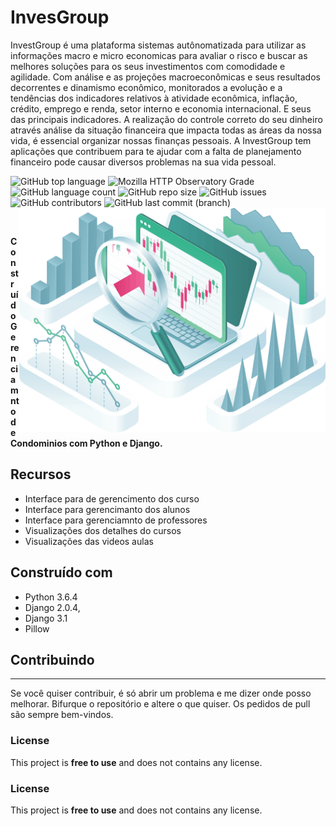 # InvesGroup
InvestGroup é uma plataforma sistemas autônomatizada para utilizar as informações macro e micro economicas para avaliar o risco e buscar as melhores soluções para os seus investimentos com comodidade e agilidade. Com análise e as projeções macroeconômicas e seus resultados decorrentes e dinamismo econômico, monitorados a evolução e a tendências dos indicadores relativos à atividade econômica, inflação, crédito, emprego e renda, setor interno e economia internacional. E seus das principais indicadores. A realização do controle correto do seu dinheiro através análise da situação financeira que impacta todas as áreas da nossa vida, é essencial organizar nossas finanças pessoais. A InvestGroup tem aplicações que contribuem para te ajudar com a falta de planejamento financeiro pode causar diversos problemas na sua vida pessoal.


<p align = left'> 
               
   <img alt="GitHub top language" src="https://img.shields.io/github/languages/top/ricardolopespires/InvestGroup">
    <img alt="Mozilla HTTP Observatory Grade" src="https://img.shields.io/mozilla-observatory/grade/github.com?publish">
    <img alt="GitHub language count" src="https://img.shields.io/github/languages/count/ricardolopespires/InvestGroup">
    <img alt="GitHub repo size" src="https://img.shields.io/github/repo-size/ricardolopespires/Investgroup">
    <img alt="GitHub issues" src="https://img.shields.io/github/issues/ricardolopespires/InvestGroup">
    <img alt="GitHub contributors" src="https://img.shields.io/github/contributors/ricardolopespires/Investgroup">
    <img alt="GitHub last commit (branch)" src="https://img.shields.io/github/last-commit/ricardolopespires/InvestGroup/main">
                
   <img align = right src="https://github.com/ricardolopespires/InvestGroup/blob/main/static/img/estatisca.png" width = 490/>
</p>


<br>

**Construído Gerenciamnto de Condominios com Python e Django.**




## Recursos

* Interface para de gerencimento dos curso
* Interface para gerencimanto dos alunos
* Interface para gerenciamnto de professores
* Visualizações dos detalhes do cursos
* Visualizações das videos aulas


## Construído com

* Python 3.6.4
* Django  2.0.4,
* Django 3.1
* Pillow

## Contribuindo

-----------------------------------------------------
Se você quiser contribuir, é só abrir um problema e me dizer onde posso melhorar.
Bifurque o repositório e altere o que quiser.
Os pedidos de pull são sempre bem-vindos.


### License

This project is **free to use** and does not contains any license.

### License

This project is **free to use** and does not contains any license.
